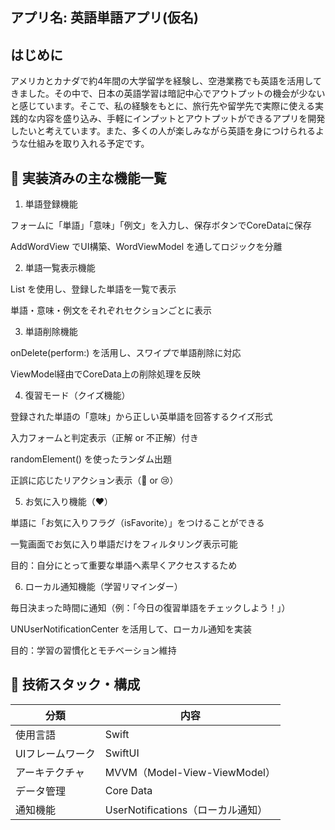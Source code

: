 アプリ名: 英語単語アプリ(仮名)
---

はじめに
--
アメリカとカナダで約4年間の大学留学を経験し、空港業務でも英語を活用してきました。その中で、日本の英語学習は暗記中心でアウトプットの機会が少ないと感じています。そこで、私の経験をもとに、旅行先や留学先で実際に使える実践的な内容を盛り込み、手軽にインプットとアウトプットができるアプリを開発したいと考えています。また、多くの人が楽しみながら英語を身につけられるような仕組みを取り入れる予定です。


📲 実装済みの主な機能一覧
 --
1. 単語登録機能
   
フォームに「単語」「意味」「例文」を入力し、保存ボタンでCoreDataに保存

AddWordView でUI構築、WordViewModel を通してロジックを分離

2. 単語一覧表示機能

List を使用し、登録した単語を一覧で表示

単語・意味・例文をそれぞれセクションごとに表示

3. 単語削除機能

onDelete(perform:) を活用し、スワイプで単語削除に対応

ViewModel経由でCoreData上の削除処理を反映

4. 復習モード（クイズ機能）
 
登録された単語の「意味」から正しい英単語を回答するクイズ形式

入力フォームと判定表示（正解 or 不正解）付き

randomElement() を使ったランダム出題

正誤に応じたリアクション表示（🎉 or 😢）

5. お気に入り機能（❤️）

単語に「お気に入りフラグ（isFavorite）」をつけることができる

一覧画面でお気に入り単語だけをフィルタリング表示可能

目的：自分にとって重要な単語へ素早くアクセスするため

6. ローカル通知機能（学習リマインダー）

毎日決まった時間に通知（例：「今日の復習単語をチェックしよう！」）

UNUserNotificationCenter を活用して、ローカル通知を実装

目的：学習の習慣化とモチベーション維持


🧱 技術スタック・構成
----
| 分類        | 内容                                        |
| --------- | ----------------------------------------- |
| 使用言語      | Swift                                     |
| UIフレームワーク | SwiftUI                                   |
| アーキテクチャ   | MVVM（Model-View-ViewModel）                |
| データ管理     | Core Data |
| 通知機能      | UserNotifications（ローカル通知）                 |


